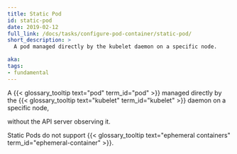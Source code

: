 ```yaml
---
title: Static Pod
id: static-pod
date: 2019-02-12
full_link: /docs/tasks/configure-pod-container/static-pod/
short_description: >
  A pod managed directly by the kubelet daemon on a specific node.

aka: 
tags:
- fundamental
---
```


A {{< glossary_tooltip text="pod" term_id="pod" >}} managed directly by the {{< glossary_tooltip text="kubelet" term_id="kubelet" >}}
 daemon on a specific node,
<!--more-->

without the API server observing it.

Static Pods do not support {{< glossary_tooltip text="ephemeral containers" term_id="ephemeral-container" >}}.
